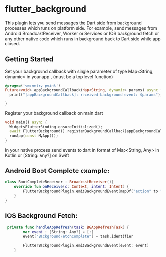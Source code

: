 # flutter_background

This plugin lets you send messages the Dart side from background processes which runs on platform side.
For example, send messages from Android BroadcastReceiver, Worker or Services or IOS background 
fetch or any other native code which runs in background back to Dart side while app closed.

## Getting Started
Set your background callback with single parameter of type Map<String, dynamic> 
in your app , (must be a top level function)

```dart
@pragma('vm:entry-point')
Future<void> appBackgroundCallback(Map<String, dynamic> params) async {
  print("[appBackgroundCallback]: received background event: $params");

}
```
Register your background callback on main.dart

```dart
void main() async {
  WidgetsFlutterBinding.ensureInitialized();
  await FlutterBackground().registerBackgroundCallback(appBackgroundCallback);
  runApp(const MyApp());
}
```

In your native process send events to dart in format of Map<String, Any> in Kotlin 
or [String: Any?] on Swift 

## Android Boot Complete example:

```kotlin
class BootCompleteReceiver : BroadcastReceiver(){
    override fun onReceive(c: Context, intent: Intent) {
        FlutterBackgroundPlugin.emitBackgroundEvent(mapOf("action" to "BootComplete"))
    }
}
```
## IOS Background Fetch:

```swift
 private func handleAppRefresh(task: BGAppRefreshTask) {
        var event : [String: Any?] = [:]
        event["BackgroundFetchComplete"] = task.identifier

        FlutterBackgroundPlugin.emitBackgroundEvent(event: event)
    }
```

